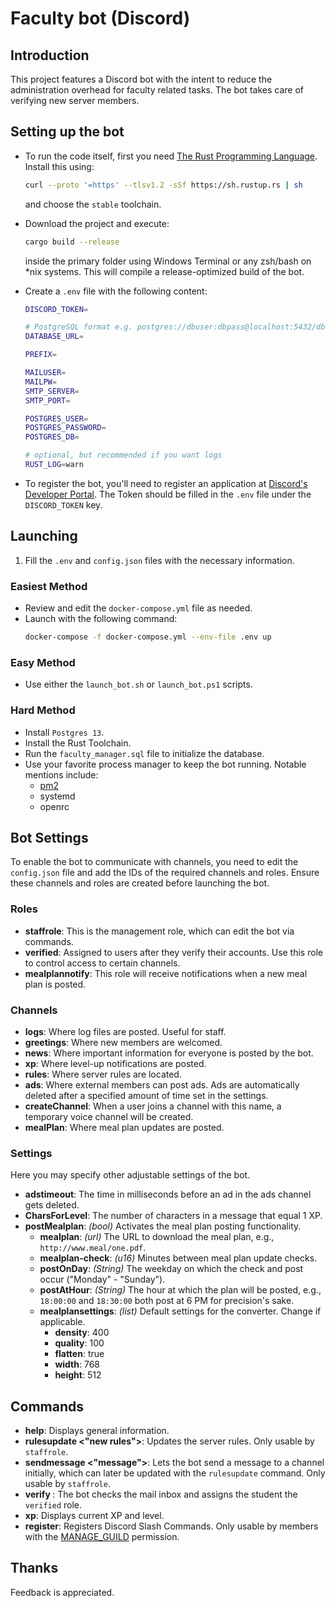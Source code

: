 # Faculty bot (Discord)

## Introduction

This project features a Discord bot with the intent to reduce the administration overhead for faculty related tasks. The bot takes care of verifying new server members.

## Setting up the bot

- To run the code itself, first you need [The Rust Programming Language](https://rust-lang.org). Install this using:
  ```sh
  curl --proto '=https' --tlsv1.2 -sSf https://sh.rustup.rs | sh
  ```
  and choose the `stable` toolchain.

- Download the project and execute:
  ```sh
  cargo build --release
  ```
  inside the primary folder using Windows Terminal or any zsh/bash on *nix systems. This will compile a release-optimized build of the bot.

- Create a `.env` file with the following content:
  ```sh
  DISCORD_TOKEN=

  # PostgreSQL format e.g. postgres://dbuser:dbpass@localhost:5432/db_name
  DATABASE_URL=

  PREFIX=

  MAILUSER=
  MAILPW=
  SMTP_SERVER=
  SMTP_PORT=

  POSTGRES_USER=
  POSTGRES_PASSWORD=
  POSTGRES_DB=

  # optional, but recommended if you want logs
  RUST_LOG=warn
  ```

- To register the bot, you'll need to register an application at [Discord's Developer Portal](https://discord.dev). The Token should be filled in the `.env` file under the `DISCORD_TOKEN` key.

## Launching

1. Fill the `.env` and `config.json` files with the necessary information.

### Easiest Method
- Review and edit the `docker-compose.yml` file as needed.
- Launch with the following command:
  ```bash
  docker-compose -f docker-compose.yml --env-file .env up
  ```

### Easy Method
- Use either the `launch_bot.sh` or `launch_bot.ps1` scripts.

### Hard Method
- Install `Postgres 13`.
- Install the Rust Toolchain.
- Run the `faculty_manager.sql` file to initialize the database.
- Use your favorite process manager to keep the bot running. Notable mentions include:
  - [pm2](https://pm2.io)
  - systemd
  - openrc



## Bot Settings

To enable the bot to communicate with channels, you need to edit the `config.json` file and add the IDs of the required channels and roles. Ensure these channels and roles are created before launching the bot.

### Roles

- **staffrole**: This is the management role, which can edit the bot via commands.
- **verified**: Assigned to users after they verify their accounts. Use this role to control access to certain channels.
- **mealplannotify**: This role will receive notifications when a new meal plan is posted.

### Channels

- **logs**: Where log files are posted. Useful for staff.
- **greetings**: Where new members are welcomed.
- **news**: Where important information for everyone is posted by the bot.
- **xp**: Where level-up notifications are posted.
- **rules**: Where server rules are located.
- **ads**: Where external members can post ads. Ads are automatically deleted after a specified amount of time set in the settings.
- **createChannel**: When a user joins a channel with this name, a temporary voice channel will be created.
- **mealPlan**: Where meal plan updates are posted.


### Settings

Here you may specify other adjustable settings of the bot.

- **adstimeout**: The time in milliseconds before an ad in the ads channel gets deleted.
- **CharsForLevel**: The number of characters in a message that equal 1 XP.
- **postMealplan**: *(bool)* Activates the meal plan posting functionality.
  - **mealplan**: *(url)* The URL to download the meal plan, e.g., `http://www.meal/one.pdf`.
  - **mealplan-check**: *(u16)* Minutes between meal plan update checks.
  - **postOnDay**: *(String)* The weekday on which the check and post occur ("Monday" - "Sunday").
  - **postAtHour**: *(String)* The hour at which the plan will be posted, e.g., `18:00:00` and `18:30:00` both post at 6 PM for precision's sake.
  - **mealplansettings**: *(list)* Default settings for the converter. Change if applicable.
    - **density**: 400
    - **quality**: 100
    - **flatten**: true
    - **width**: 768
    - **height**: 512

## Commands

- **help**: Displays general information.
- **rulesupdate <"new rules">**: Updates the server rules. Only usable by `staffrole`.
- **sendmessage <channel name> <"message">**: Lets the bot send a message to a channel initially, which can later be updated with the `rulesupdate` command. Only usable by `staffrole`.
- **verify <student email>**: The bot checks the mail inbox and assigns the student the `verified` role.
- **xp**: Displays current XP and level.
- **register**: Registers Discord Slash Commands. Only usable by members with the [MANAGE_GUILD](https://discord.com/developers/docs/topics/permissions#permissions#MANAGE_GUILD) permission.

## Thanks

Feedback is appreciated.
